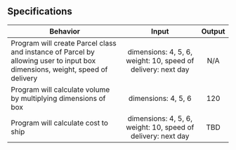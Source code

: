 ## Specifications
| Behavior |  Input   |  Output  |
|----------|:--------:|:--------:|
|Program will create Parcel class and instance of Parcel by allowing user to input box dimensions, weight, speed of delivery|dimensions: 4, 5, 6, weight: 10, speed of delivery: next day|N/A|
|Program will calculate volume by multiplying dimensions of box|dimensions: 4, 5, 6|120|
|Program will calculate cost to ship|dimensions: 4, 5, 6, weight: 10, speed of delivery: next day|TBD|
